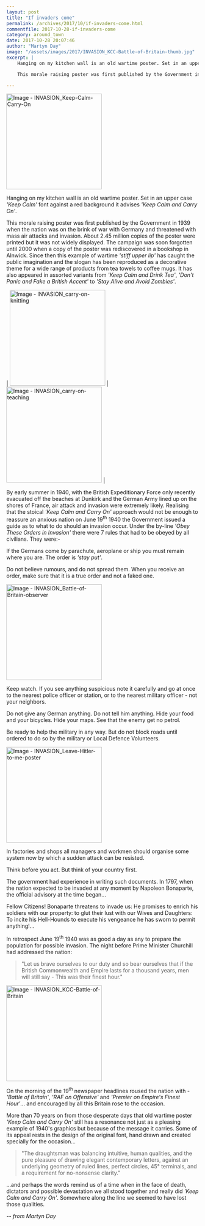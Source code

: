 ```yaml
---
layout: post
title: "If invaders come"
permalink: /archives/2017/10/if-invaders-come.html
commentfile: 2017-10-28-if-invaders-come
category: around_town
date: 2017-10-28 20:07:46
author: "Martyn Day"
image: "/assets/images/2017/INVASION_KCC-Battle-of-Britain-thumb.jpg"
excerpt: |
    Hanging on my kitchen wall is an old wartime poster. Set in an upper case <em>'Keep Calm'</em> font against a red background it advises <em>'Keep Calm and Carry On'</em>.

    This morale raising poster was first published by the Government in 1939 when the nation was on the brink of war with Germany and threatened with mass air attacks and invasion. About 2.45 million copies of the poster were printed but it was not widely displayed. The campaign was soon forgotten until 2000 when a copy of the poster was rediscovered in a bookshop in Alnwick.

---
```


<a href="/assets/images/2017/INVASION_Keep-Calm-Carry-On.jpg" title="Click for a larger image"><img src="/assets/images/2017/INVASION_Keep-Calm-Carry-On-thumb.jpg" width="250" alt="Image - INVASION_Keep-Calm-Carry-On"  class="photo right"/></a>

Hanging on my kitchen wall is an old wartime poster. Set in an upper case <em>'Keep Calm'</em> font against a red background it advises <em>'Keep Calm and Carry On'</em>.

This morale raising poster was first published by the Government in 1939 when the nation was on the brink of war with Germany and threatened with mass air attacks and invasion. About 2.45 million copies of the poster were printed but it was not widely displayed. The campaign was soon forgotten until 2000 when a copy of the poster was rediscovered in a bookshop in Alnwick. Since then this example of wartime <em>'stiff upper lip'</em> has caught the public imagination and the slogan has been reproduced as a decorative theme for a wide range of products from tea towels to coffee mugs. It has also appeared in assorted variants from <em>'Keep Calm and Drink Tea'</em>, <em>'Don't Panic and Fake a British Accent'</em> to <em>'Stay Alive and Avoid Zombies'</em>.

| <a href="/assets/images/2017/INVASION_carry-on-knitting.jpg" title="Click for a larger image"><img src="/assets/images/2017/INVASION_carry-on-knitting-thumb.jpg" width="250" alt="Image - INVASION_carry-on-knitting"  class="photo"/></a> | <a href="/assets/images/2017/INVASION_carry-on-teaching.jpg" title="Click for a larger image"><img src="/assets/images/2017/INVASION_carry-on-teaching-thumb.jpg" width="250" alt="Image - INVASION_carry-on-teaching"  class="photo"/></a> |

By early summer in 1940, with the British Expeditionary Force only recently evacuated off the beaches at Dunkirk and the German Army lined up on the shores of France, air attack and invasion were extremely likely. Realising that the stoical <em>'Keep Calm and Carry On'</em> approach would not be enough to reassure an anxious nation on June 19<sup>th</sup> 1940 the Government issued a guide as to what to do should an invasion occur. Under the by-line <em>'Obey These Orders in Invasion'</em> there were 7 rules that had to be obeyed by all civilians. They were:-

If the Germans come by parachute, aeroplane or ship you must remain where you are. The order is <em>'stay put'</em>.

Do not believe rumours, and do not spread them. When you receive an order, make sure that it is a true order and not a faked one.

<a href="/assets/images/2017/INVASION_Battle-of-Britain-observer.jpg" title="Click for a larger image"><img src="/assets/images/2017/INVASION_Battle-of-Britain-observer-thumb.jpg" width="250" alt="Image - INVASION_Battle-of-Britain-observer"  class="photo right"/></a>

Keep watch. If you see anything suspicious note it carefully and go at once to the nearest police officer or station, or to the nearest military officer - not your neighbors.

Do not give any German anything. Do not tell him anything. Hide your food and your bicycles. Hide your maps. See that the enemy get no petrol.

Be ready to help the military in any way. But do not block roads until ordered to do so by the military or Local Defence Volunteers.

<a href="/assets/images/2017/INVASION_Leave-Hitler-to-me-poster.jpg" title="Click for a larger image"><img src="/assets/images/2017/INVASION_Leave-Hitler-to-me-poster-thumb.jpg" width="250" alt="Image - INVASION_Leave-Hitler-to-me-poster"  class="photo right"/></a>

In factories and shops all managers and workmen should organise some system now by which a sudden attack can be resisted.

Think before you act. But think of your country first.

The government had experience in writing such documents. In 1797, when the nation expected to be invaded at any moment by Napoleon Bonaparte, the official advisory at the time began...

Fellow Citizens! Bonaparte threatens to invade us: He promises to enrich his soldiers with our property: to glut their lust with our Wives and Daughters: To incite his Hell-Hounds to execute his vengeance he has sworn to permit anything!...

In retrospect June 19<sup>th</sup> 1940 was as good a day as any to prepare the population for possible invasion. The night before Prime Minister Churchill had addressed the nation:

> "Let us brave ourselves to our duty and so bear ourselves that if the British Commonwealth and Empire lasts for a thousand years, men will still say - This was their finest hour."

<a href="/assets/images/2017/INVASION_KCC-Battle-of-Britain.jpg" title="Click for a larger image"><img src="/assets/images/2017/INVASION_KCC-Battle-of-Britain-thumb.jpg" width="250" alt="Image - INVASION_KCC-Battle-of-Britain"  class="photo right"/></a>

On the morning of the 19<sup>th</sup> newspaper headlines roused the nation with - <em>'Battle of Britain'</em>, <em>'RAF on Offensive'</em> and <em>'Premier on Empire's Finest Hour'</em>... and encouraged by all this Britain rose to the occasion.

More than 70 years on from those desperate days that old wartime poster <em>'Keep Calm and Carry On'</em> still has a resonance not just as a pleasing example of 1940's graphics but because of the message it carries. Some of its appeal rests in the design of the original font, hand drawn and created specially for the occasion...

> "The draughtsman was balancing intuitive, human qualities, and the pure pleasure of drawing elegant contemporary letters, against an underlying geometry of ruled lines, perfect circles, 45&deg; terminals, and a requirement for no-nonsense clarity."

...and perhaps the words remind us of a time when in the face of death, dictators and possible devastation we all stood together and really did <em>'Keep Calm and Carry On'</em>. Somewhere along the line we seemed to have lost those qualities.

<cite>-- from Martyn Day</cite>
